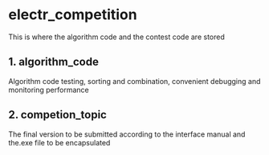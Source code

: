# electr_competition
This is where the algorithm code and the contest code are stored
## 1. algorithm_code 
Algorithm code testing, sorting and combination, convenient debugging and monitoring performance
## 2. competion_topic
The final version to be submitted according to the interface manual and the.exe file to be encapsulated
